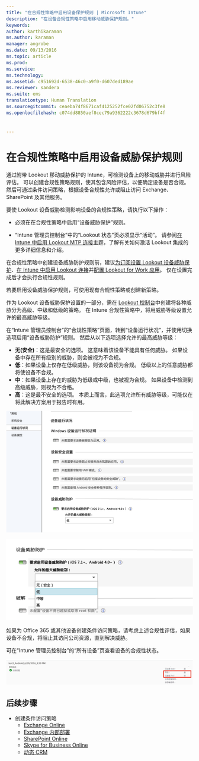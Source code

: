 ```yaml
---
title: "在合规性策略中启用设备保护规则 | Microsoft Intune"
description: "在设备合规性策略中启用移动威胁保护规则。"
keywords: 
author: karthikaraman
ms.author: karaman
manager: angrobe
ms.date: 09/13/2016
ms.topic: article
ms.prod: 
ms.service: 
ms.technology: 
ms.assetid: c951692d-6538-46c0-a9f0-d607ded189ae
ms.reviewer: sandera
ms.suite: ems
translationtype: Human Translation
ms.sourcegitcommit: ceaeba74f8671caf4125252fce02fd06752c3fe8
ms.openlocfilehash: c074dd8850aef8cec79a9362222c3678d679bf4f


---
```


# 在合规性策略中启用设备威胁保护规则
通过附带 Lookout 移动威胁保护的 Intune，可检测设备上的移动威胁并进行风险评估。 可以创建合规性策略规则，使其包含风险评估，以便确定设备是否合规。 然后可通过条件访问策略，根据设备合规性允许或阻止访问 Exchange、SharePoint 及其他服务。

要使 Lookout 设备威胁检测影响设备的合规性策略，请执行以下操作：

* 必须在在合规性策略中启用“设备威胁保护”规则。

* “Intune 管理员控制台”中的“Lookout 状态”页必须显示“活动”。 请参阅[在 Intune 中启用 Lookout MTP 连接](enable-lookout-mtp-connection-in-intune.md)主题，了解有关如何激活 Lookout 集成的更多详细信息和介绍。


在合规性策略中创建设备威胁防护规则前，建议[为订阅设置 Lookout 设备威胁保护](set-up-your-subscription-with-lookout-mtp.md)、[在 Intune 中启用 Lookout 连接](enable-lookout-mtp-connection-in-intune.md)并[配置 Lookout for Work 应用](configure-and-deploy-lookout-for-work-apps.md)。 仅在设置完成后才会执行合规性规则。

若要启用设备威胁保护规则，可使用现有合规性策略或创建新策略。

作为 Lookout 设备威胁保护设置的一部分，需在 [Lookout 控制台](https://aad.lookout.com)中创建将各种威胁分为高级、中级和低级的策略。 在 Intune 合规性策略中，将用威胁等级设置允许的最高威胁等级。

在“Intune 管理员控制台”的“合规性策略”页面，转到“设备运行状况”，并使用切换选项启用“设备威胁防护”规则。 然后从以下选项选择允许的最高威胁等级：
* **无(安全)**：这是最安全的选项。  这意味着该设备不能具有任何威胁。  如果设备中存在所有级别的威胁，则会被视为不合规。  
* **低**：如果设备上仅存在低级威胁，则该设备视为合规。 低级以上的任意威胁都将使设备不合规。
* **中**：如果设备上存在的威胁为低级或中级，也被视为合规。 如果设备中检测到高级威胁，则视为不合格。
* **高**：这是最不安全的选项。 本质上而言，此选项允许所有威胁等级，可能仅在将此解决方案用于报告时有用。

![显示设备威胁保护规则设置的屏幕截图 ](../media/mtp/mtp-compliance-policy-rule.png)

![显示设备威胁保护规则设置威胁等级选项的屏幕截图](../media/mtp/mtp-compliance-policy-setting.png)

如果为 Office 365 或其他设备创建条件访问策略，请考虑上述合规性评估，如果设备不合规，将阻止其访问公司资源，直到解决威胁。

可在“Intune 管理员控制台”的“所有设备”页查看设备的合规性状态。

![Intune 管理员控制台“设备”页面的屏幕截图，其中显示了设备的合规性状态](../media/mtp/mtp-device-status-intune-console.png)

## 后续步骤
* 创建条件访问策略
  * [Exchange Online](restrict-access-to-exchange-online-with-microsoft-intune.md)
  * [Exchange 内部部署](restrict-access-to-exchange-onpremises-with-microsoft-intune.md)
  * [SharePoint Online](restrict-access-to-sharepoint-online-with-microsoft-intune.md)
  * [Skype for Business Online](restrict-access-to-skype-for-business-online-with-microsoft-intune,md)
  * [动态 CRM](restrict-access-to-dynamics-crm-online-with-microsoft-intune.md)



<!--HONumber=Sep16_HO4-->



